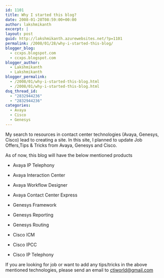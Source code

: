 ```yaml
---
id: 1101
title: Why I started this blog?
date: 2008-01-28T08:59:00+00:00
author: lakshmikanth
excerpt: |
layout: post
guid: http://lakshmikanth.azurewebsites.net/?p=1101
permalink: /2008/01/28/why-i-started-this-blog/
blogger_blog:
  - ccxps.blogspot.com
  - ccxps.blogspot.com
blogger_author:
  - Lakshmikanth
  - Lakshmikanth
blogger_permalink:
  - /2008/01/why-i-started-this-blog.html
  - /2008/01/why-i-started-this-blog.html
dsq_thread_id:
  - "2832944236"
  - "2832944236"
categories:
  - Avaya
  - Cisco
  - Genesys
---
```

My search to resources in contact center technologies (Avaya, Genesys, Cisco) lead to creating a site. In this site, I planned to update Job Offers,Tips & Tricks from Avaya, Genesys and Cisco.

As of now, this blog will have the below mentioned products

* Avaya IP Telephony

* Avaya Interaction Center

* Avaya Workflow Designer

* Avaya Contact Center Express

* Genesys Framework

* Genesys Reporting

* Genesys Routing

* Cisco ICM

* Cisco IPCC

* Cisco IP Telephony

If you are looking for job or want to add any tips/tricks in the above mentioned technologies, please send an email to ctiworld@gmail.com